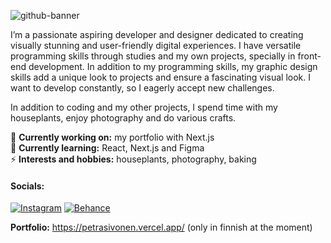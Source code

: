 
![github-banner](https://github.com/psivonen/psivonen/assets/44951778/5464733d-6681-4bce-9770-407873e96013)

I’m a passionate aspiring developer and designer dedicated to creating visually stunning and user-friendly digital experiences. I have versatile programming skills through studies and my own projects, specially in front-end development. In addition to my programming skills, my graphic design skills add a unique look to projects and ensure a fascinating visual look. I want to develop constantly, so I eagerly accept new challenges. 

In addition to coding and my other projects, I spend time with my houseplants, enjoy photography and do various crafts.

🔭 <b>Currently working on:</b> my portfolio with Next.js<br/>
🌱 <b>Currently learning:</b> React, Next.js and Figma<br/>
⚡️ <b>Interests and hobbies:</b> houseplants, photography, baking

#### Socials:
[![Instagram]][Instagram-url]
[![Behance]][Behance-url]

<b>Portfolio:</b> https://petrasivonen.vercel.app/ (only in finnish at the moment)

[Instagram]: https://img.shields.io/badge/instagram-link?style=for-the-badge&logo=instagram&logoColor=white&color=CD5858
[Instagram-url]: https://www.instagram.com/petrasivonen
[Behance]: https://img.shields.io/badge/behance-link?style=for-the-badge&logo=behance&logoColor=white&color=%230057ff
[Behance-url]: https://www.behance.net/petrasivonen
